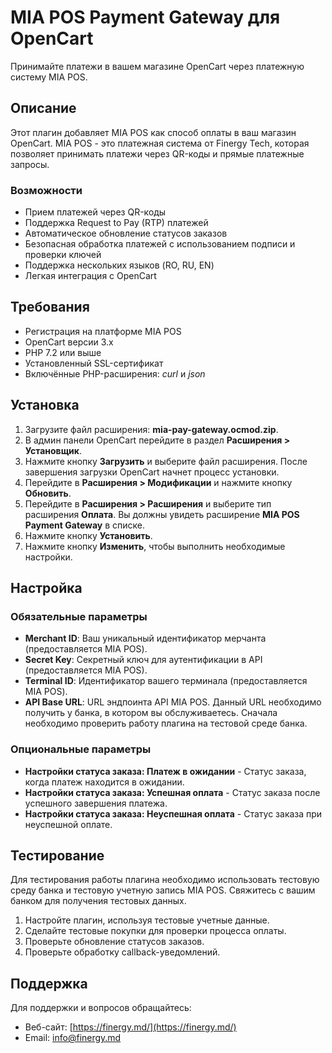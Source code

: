 # MIA POS Payment Gateway для OpenCart

Принимайте платежи в вашем магазине OpenCart через платежную систему MIA POS.

## Описание

Этот плагин добавляет MIA POS как способ оплаты в ваш магазин OpenCart. MIA POS - это платежная система от Finergy Tech, которая позволяет принимать платежи через QR-коды и прямые платежные запросы.

### Возможности

- Прием платежей через QR-коды
- Поддержка Request to Pay (RTP) платежей
- Автоматическое обновление статусов заказов
- Безопасная обработка платежей с использованием подписи и проверки ключей
- Поддержка нескольких языков (RO, RU, EN)
- Легкая интеграция с OpenCart

## Требования

- Регистрация на платформе MIA POS
- OpenCart версии 3.x
- PHP 7.2 или выше
- Установленный SSL-сертификат
- Включённые PHP-расширения: _curl_ и _json_

## Установка

1. Загрузите файл расширения: **mia-pay-gateway.ocmod.zip**.
2. В админ панели OpenCart перейдите в раздел **Расширения > Установщик**.
3. Нажмите кнопку **Загрузить** и выберите файл расширения. После завершения загрузки OpenCart начнет процесс установки.
4. Перейдите в **Расширения > Модификации** и нажмите кнопку **Обновить**.
5. Перейдите в **Расширения > Расширения** и выберите тип расширения **Оплата**. Вы должны увидеть расширение **MIA POS Payment Gateway** в списке.
6. Нажмите кнопку **Установить**.
7. Нажмите кнопку **Изменить**, чтобы выполнить необходимые настройки.

## Настройка

### Обязательные параметры

- **Merchant ID**: Ваш уникальный идентификатор мерчанта (предоставляется MIA POS).
- **Secret Key**: Секретный ключ для аутентификации в API (предоставляется MIA POS).
- **Terminal ID**: Идентификатор вашего терминала (предоставляется MIA POS).
- **API Base URL**: URL эндпоинта API MIA POS. Данный URL необходимо получить у банка, в котором вы обслуживаетесь. Сначала необходимо проверить работу плагина на тестовой среде банка.

### Опциональные параметры

- **Настройки статуса заказа: Платеж в ожидании** - Статус заказа, когда платеж находится в ожидании.
- **Настройки статуса заказа: Успешная оплата** - Статус заказа после успешного завершения платежа.
- **Настройки статуса заказа: Неуспешная оплата** - Статус заказа при неуспешной оплате.

## Тестирование

Для тестирования работы плагина необходимо использовать тестовую среду банка и тестовую учетную запись MIA POS. Свяжитесь с вашим банком для получения тестовых данных.

1. Настройте плагин, используя тестовые учетные данные.
2. Сделайте тестовые покупки для проверки процесса оплаты.
3. Проверьте обновление статусов заказов.
4. Проверьте обработку callback-уведомлений.

## Поддержка

Для поддержки и вопросов обращайтесь:
- Веб-сайт: [https://finergy.md/](https://finergy.md/)
- Email: [info@finergy.md](mailto:info@finergy.md)
